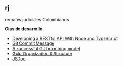 rj
---
remates judiciales Colombianos

**Gias de desarrollo.**

* [Developing a RESTful API With Node and TypeScript](http://mherman.org/blog/2016/11/05/developing-a-restful-api-with-node-and-typescript/#.WOGicoiGPDc)
* [Git Commit Message](https://github.com/slashsBin/styleguide-git-commit-message)
* [A successful Git branching model](http://nvie.com/posts/a-successful-git-branching-model/)
* [Gulp Organization & Structure](https://blog.simpleblend.net/gulp-organization-structure/)
* [JSDoc](http://usejsdoc.org/)
